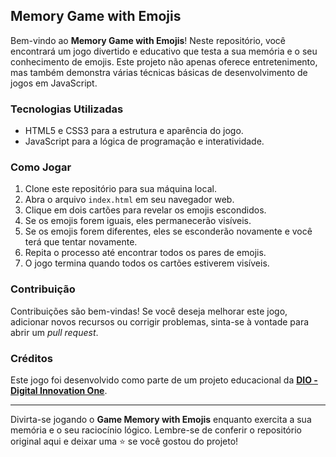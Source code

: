 ## Memory Game with Emojis

Bem-vindo ao **Memory Game with Emojis**! Neste repositório, você encontrará um jogo divertido e educativo que testa a sua memória e o seu conhecimento de emojis. Este projeto não apenas oferece entretenimento, mas também demonstra várias técnicas básicas de desenvolvimento de jogos em JavaScript.

### Tecnologias Utilizadas

- HTML5 e CSS3 para a estrutura e aparência do jogo.
- JavaScript para a lógica de programação e interatividade.

### Como Jogar

1. Clone este repositório para sua máquina local.
2. Abra o arquivo `index.html` em seu navegador web.
3. Clique em dois cartões para revelar os emojis escondidos.
4. Se os emojis forem iguais, eles permanecerão visíveis.
5. Se os emojis forem diferentes, eles se esconderão novamente e você terá que tentar novamente.
6. Repita o processo até encontrar todos os pares de emojis.
7. O jogo termina quando todos os cartões estiverem visíveis.

### Contribuição

Contribuições são bem-vindas! Se você deseja melhorar este jogo, adicionar novos recursos ou corrigir problemas, sinta-se à vontade para abrir um _pull request_.

### Créditos

Este jogo foi desenvolvido como parte de um projeto educacional da **[DIO - Digital Innovation One](https://www.dio.me)**.

---

Divirta-se jogando o **Game Memory with Emojis** enquanto exercita a sua memória e o seu raciocínio lógico. Lembre-se de conferir o repositório original aqui e deixar uma ⭐️ se você gostou do projeto!
